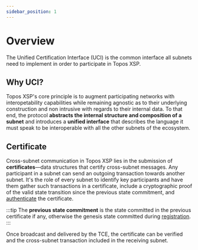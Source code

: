 ```yaml
---
sidebar_position: 1
---
```


# Overview

The Unified Certification Interface (UCI) is the common interface all subnets need to implement in order to participate in Topos XSP.

## Why UCI?

Topos XSP's core principle is to augment participating networks with interopetability capabilities while remaining agnostic as to their underlying construction and non intrusive with regards to their internal data. To that end, the protocol **abstracts the internal structure and composition of a subnet** and introduces a **unified interface** that describes the language it must speak to be interoperable with all the other subnets of the ecosystem.

## Certificate

Cross-subnet communication in Topos XSP lies in the submission of **certificates**—data structures that certify cross-subnet messages. Any participant in a subnet can send an outgoing transaction towards another subnet. It's the role of every subnet to identify key participants and have them gather such transactions in a certificate, include a cryptographic proof of the valid state transition since the previous state commitment, and [authenticate](/learn/uci/authentication) the certificate.

:::tip
The **previous state commitment** is the state committed in the previous certificate if any, otherwise the genesis state committed during [registration](/learn/uci/subnet-registration).
:::

Once broadcast and delivered by the TCE, the certificate can be verified and the cross-subnet transaction included in the receiving subnet.

